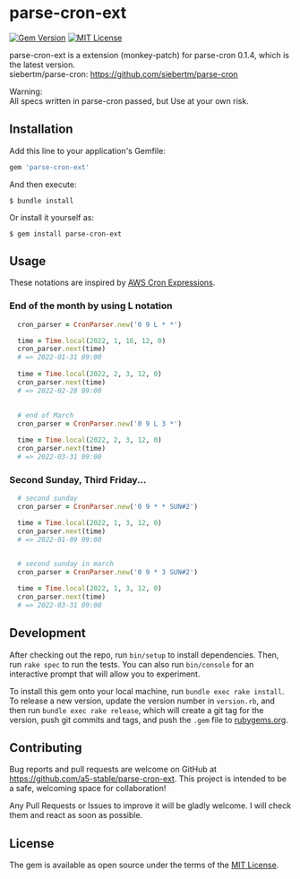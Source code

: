 # parse-cron-ext
[![Gem Version](https://badge.fury.io/rb/parse-cron-ext.svg)](https://badge.fury.io/rb/parse-cron-ext)
[![MIT License](http://img.shields.io/badge/license-MIT-blue.svg?style=flat)](LICENSE)

parse-cron-ext is a extension (monkey-patch) for parse-cron 0.1.4, which is the latest version.  
siebertm/parse-cron: https://github.com/siebertm/parse-cron

Warning:   
All specs written in parse-cron passed, but Use at your own risk.

## Installation
Add this line to your application's Gemfile:

```ruby
gem 'parse-cron-ext'
```

And then execute:

    $ bundle install

Or install it yourself as:

    $ gem install parse-cron-ext

## Usage
 These notations are inspired by [AWS Cron Expressions](https://docs.aws.amazon.com/AmazonCloudWatch/latest/events/ScheduledEvents.html).
 

### End of the month by using L notation
 ```ruby
   cron_parser = CronParser.new('0 9 L * *')

   time = Time.local(2022, 1, 16, 12, 0)
   cron_parser.next(time)
   # => 2022-01-31 09:00
   
   time = Time.local(2022, 2, 3, 12, 0)
   cron_parser.next(time)
   # => 2022-02-28 09:00
   
   
   # end of March
   cron_parser = CronParser.new('0 9 L 3 *')

   time = Time.local(2022, 2, 3, 12, 0)
   cron_parser.next(time)
   # => 2022-03-31 09:00
 ```

### Second Sunday, Third Friday...
 ```ruby
   # second sunday
   cron_parser = CronParser.new('0 9 * * SUN#2')

   time = Time.local(2022, 1, 3, 12, 0)
   cron_parser.next(time)
   # => 2022-01-09 09:00
   

   # second sunday in march
   cron_parser = CronParser.new('0 9 * 3 SUN#2')

   time = Time.local(2022, 1, 3, 12, 0)
   cron_parser.next(time)
   # => 2022-03-31 09:00
 ```

## Development

After checking out the repo, run `bin/setup` to install dependencies. Then, run `rake spec` to run the tests. You can also run `bin/console` for an interactive prompt that will allow you to experiment.

To install this gem onto your local machine, run `bundle exec rake install`. To release a new version, update the version number in `version.rb`, and then run `bundle exec rake release`, which will create a git tag for the version, push git commits and tags, and push the `.gem` file to [rubygems.org](https://rubygems.org).

## Contributing

Bug reports and pull requests are welcome on GitHub at https://github.com/a5-stable/parse-cron-ext. 
This project is intended to be a safe, welcoming space for collaboration!

Any Pull Requests or Issues to improve it will be gladly welcome.
I will check them and react as soon as possible.

## License

The gem is available as open source under the terms of the [MIT License](https://opensource.org/licenses/MIT).

